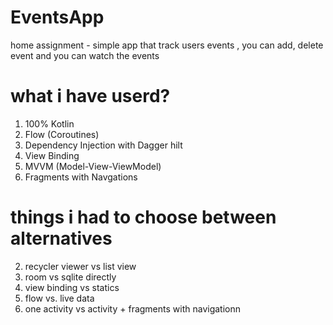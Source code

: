 # EventsApp
home assignment - simple app that track users events , you can add, delete event and you can watch the events 

# what i have userd?
1. 100% Kotlin
2. Flow (Coroutines)
3. Dependency Injection with Dagger hilt
4. View Binding
5. MVVM (Model-View-ViewModel)
6. Fragments with Navgations

# things i had to choose between alternatives
2. recycler viewer vs list view
2. room vs sqlite directly
3. view binding vs statics
4. flow vs. live data
5. one activity vs activity + fragments with navigationn


